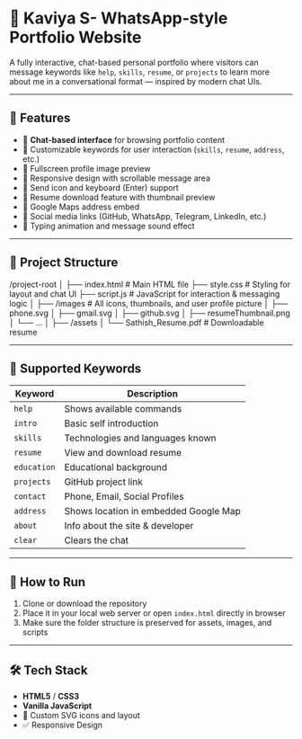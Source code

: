 # 💬 Kaviya S- WhatsApp-style Portfolio Website

A fully interactive, chat-based personal portfolio where visitors can message keywords like `help`, `skills`, `resume`, or `projects` to learn more about me in a conversational format — inspired by modern chat UIs.

---

## 🧠 Features

- 🔹 **Chat-based interface** for browsing portfolio content
- 🔹 Customizable keywords for user interaction (`skills`, `resume`, `address`, etc.)
- 🔹 Fullscreen profile image preview
- 🔹 Responsive design with scrollable message area
- 🔹 Send icon and keyboard (Enter) support
- 🔹 Resume download feature with thumbnail preview
- 🔹 Google Maps address embed
- 🔹 Social media links (GitHub, WhatsApp, Telegram, LinkedIn, etc.)
- 🔹 Typing animation and message sound effect

---

## 📁 Project Structure

/project-root
│
├── index.html # Main HTML file
├── style.css # Styling for layout and chat UI
├── script.js # JavaScript for interaction & messaging logic
│
├── /images # All icons, thumbnails, and user profile picture
│ ├── phone.svg
│ ├── gmail.svg
│ ├── github.svg
│ ├── resumeThumbnail.png
│ └── ...
│
├── /assets
│ └── Sathish_Resume.pdf # Downloadable resume




---

## 💬 Supported Keywords

| Keyword     | Description                         |
|-------------|-------------------------------------|
| `help`      | Shows available commands            |
| `intro`     | Basic self introduction             |
| `skills`    | Technologies and languages known    |
| `resume`    | View and download resume            |
| `education` | Educational background              |
| `projects`  | GitHub project link                 |
| `contact`   | Phone, Email, Social Profiles       |
| `address`   | Shows location in embedded Google Map |
| `about`     | Info about the site & developer     |
| `clear`     | Clears the chat                     |

---

## 🚀 How to Run

1. Clone or download the repository
2. Place it in your local web server or open `index.html` directly in browser
3. Make sure the folder structure is preserved for assets, images, and scripts

---

## 🛠️ Tech Stack

- **HTML5** / **CSS3**
- **Vanilla JavaScript**
- 🎨 Custom SVG icons and layout
- ✅ Responsive Design
